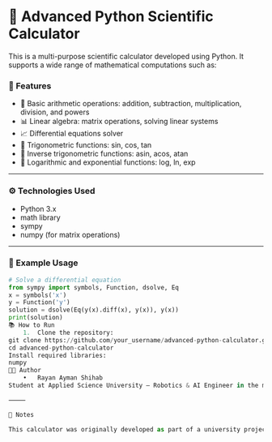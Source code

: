 # 🧮 Advanced Python Scientific Calculator

This is a multi-purpose scientific calculator developed using Python. It supports a wide range of mathematical computations such as:

### 🧠 Features

- 📐 Basic arithmetic operations: addition, subtraction, multiplication, division, and powers
- 📊 Linear algebra: matrix operations, solving linear systems
- 📈 Differential equations solver
- 📏 Trigonometric functions: sin, cos, tan
- 🔁 Inverse trigonometric functions: asin, acos, atan
- 🧮 Logarithmic and exponential functions: log, ln, exp

---

### ⚙ Technologies Used

- Python 3.x  
- math library  
- sympy  
- numpy (for matrix operations)  

---

### 🧪 Example Usage

```python
# Solve a differential equation
from sympy import symbols, Function, dsolve, Eq
x = symbols('x')
y = Function('y')
solution = dsolve(Eq(y(x).diff(x), y(x)), y(x))
print(solution)
📚 How to Run
	1.	Clone the repository:
git clone https://github.com/your_username/advanced-python-calculator.git
cd advanced-python-calculator
Install required libraries:
numpy
👨‍💻 Author
	•	Rayan Ayman Shihab
Student at Applied Science University – Robotics & AI Engineer in the making 🤖💡

⸻

📌 Notes

This calculator was originally developed as part of a university project and has grown into a handy tool for solving many advanced mathematical problems with ease.
